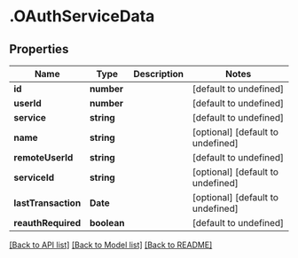 # .OAuthServiceData

## Properties

Name | Type | Description | Notes
------------ | ------------- | ------------- | -------------
**id** | **number** |  | [default to undefined]
**userId** | **number** |  | [default to undefined]
**service** | **string** |  | [default to undefined]
**name** | **string** |  | [optional] [default to undefined]
**remoteUserId** | **string** |  | [default to undefined]
**serviceId** | **string** |  | [optional] [default to undefined]
**lastTransaction** | **Date** |  | [optional] [default to undefined]
**reauthRequired** | **boolean** |  | [default to undefined]


[[Back to API list]](../README.md#documentation-for-api-endpoints) [[Back to Model list]](../README.md#documentation-for-models) [[Back to README]](../README.md)
